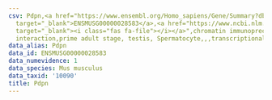 ```yaml
---
csv: Pdpn,<a href="https://www.ensembl.org/Homo_sapiens/Gene/Summary?db=core;g=ENSMUSG00000028583"
  target="_blank">ENSMUSG00000028583</a>,<a href="https://www.ncbi.nlm.nih.gov/pubmed/25450459"
  target="_blank"><i class="fas fa-file"></i></a>",chromatin immunoprecipitation assay,direct
  interaction,prime adult stage, testis, Spermatocyte,,,transcriptional regulation,
data_alias: Pdpn
data_id: ENSMUSG00000028583
data_numevidence: 1
data_species: Mus musculus
data_taxid: '10090'
title: Pdpn
---
```

